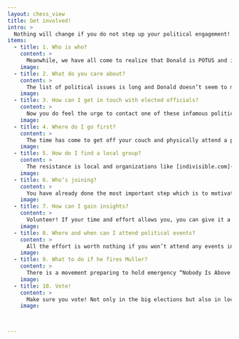 ```yaml
---
layout: chess_view
title: Get involved!
intro: >
  Nothing will change if you do not step up your political engagement! Nobody says it will be easy but the #ooo merchandise will be your reminder that your hard work will pay off. Here are some ideas to get involved in the #resistance!
items:
  - title: 1. Who is who?
    content: >
      Meanwhile, we have all come to realize that Donald is POTUS and it hasn’t all been just a (terrible) dream. But do you actually know who is the representative in your district? [Find your local representative here](https://www.house.gov/representatives/find-your-representative) and familiarize yourself with their agenda!
    image:
  - title: 2. What do you care about?
    content: >
      The list of political issues is long and Donald doesn’t seem to make it any shorter. If you do not yet have a specific political issue in mind (although we suspect you do, otherwise you wouldn’t be here), [check out this list](https://www.isidewith.com/polls/social) to find some causes that may matter to you
    image:
  - title: 3. How can I get in touch with elected officials?
    content: >
      Now you do feel the urge to contact one of these infamous politicians and you want to tell them your opinion? Every now and then we all feel like that, don’t we? However, if you’re determined enough to start [find out here how to contact the federal elected officials.](https://www.usa.gov/elected-officials)
    image:
  - title: 4. Where do I go first?
    content: >
      The time has come to get off your couch and physically attend a political event. A good start is to attend your local town hall meeting to ensure your voice is being heard. Town hall meetings can usually be found on your city’s website.
    image:
  - title: 5. How do I find a local group?
    content: >
      The resistance is local and organizations like [indivisible.com](https://www.indivisible.org/act-locally/) help you finding local, independent groups in your area. Come prepared to make plans for action and meet others who are working to resist Trump’s agenda.
    image:
  - title: 6. Who‘s joining?
    content: >
      You have already done the most important step which is to motivate yourself to do something. But think about mobilizing your family and friends to support your cause. Tell them why a particular issue matters and ask them to join when you go to town hall meetings etc. Together and united we can maximize the impact of this movement!
    image:
  - title: 7. How can I gain insights?
    content: >
      Volunteer! If your time and effort allows you, you can give it a try and ask for a volunteer position either in your local town hall or in the headquarter of the campaign you have joined. This way you’ll gain some valuable insights into the inner workings of your party.
    image:
  - title: 8. Where and when can I attend political events?
    content: >
      All the effort is worth nothing if you won’t attend any events in order to really express your voice and show presence for the cause you’re standing up for. [Resistancecalendar.org](https://www.resistancecalendar.org/) is a great website to find events nearby.
    image:
  - title: 9. What to do if he fires Muller?
    content: >
      There is a movement preparing to hold emergency “Nobody Is Above the Law” rallies around the country, in the event they are needed — 900+ of them and counting, in every state, with 350,000 RSVPs to date! [Join them](https://www.trumpisnotabovethelaw.org/event/mueller-firing-rapid-response/search/).
    image:
  - title: 10. Vote!
    content: >
      Make sure you vote! Not only in the big elections but also in local ones. The truth is that every vote matters – thankfully. [Make sure you are registered!](https://www.usa.gov/register-to-vote)
    image:



---
```

